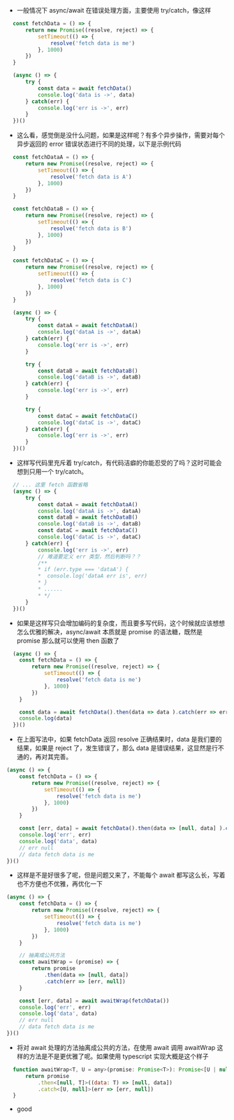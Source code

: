 * 一般情况下 async/await 在错误处理方面，主要使用 try/catch，像这样
```javascript
  const fetchData = () => {
      return new Promise((resolve, reject) => {
          setTimeout(() => {
              resolve('fetch data is me')
          }, 1000)
      })
  }

  (async () => {
      try {
          const data = await fetchData()
          console.log('data is ->', data)
      } catch(err) {
          console.log('err is ->', err)
      }
  })()
```
* 这么看，感觉倒是没什么问题，如果是这样呢？有多个异步操作，需要对每个异步返回的 error 错误状态进行不同的处理，以下是示例代码
```javascript
  const fetchDataA = () => {
      return new Promise((resolve, reject) => {
          setTimeout(() => {
              resolve('fetch data is A')
          }, 1000)
      })
  }

  const fetchDataB = () => {
      return new Promise((resolve, reject) => {
          setTimeout(() => {
              resolve('fetch data is B')
          }, 1000)
      })
  }

  const fetchDataC = () => {
      return new Promise((resolve, reject) => {
          setTimeout(() => {
              resolve('fetch data is C')
          }, 1000)
      })
  }

  (async () => {
      try {
          const dataA = await fetchDataA()
          console.log('dataA is ->', dataA)
      } catch(err) {
          console.log('err is ->', err)
      }

      try {
          const dataB = await fetchDataB()
          console.log('dataB is ->', dataB)
      } catch(err) {
          console.log('err is ->', err)
      }

      try {
          const dataC = await fetchDataC()
          console.log('dataC is ->', dataC)
      } catch(err) {
          console.log('err is ->', err)
      }
  })()
```
* 这样写代码里充斥着 try/catch，有代码洁癖的你能忍受的了吗？这时可能会想到只用一个 try/catch。
```javascript
  // ... 这里 fetch 函数省略
  (async () => {
      try {
          const dataA = await fetchDataA()
          console.log('dataA is ->', dataA)
          const dataB = await fetchDataB()
          console.log('dataB is ->', dataB)
          const dataC = await fetchDataC()
          console.log('dataC is ->', dataC)
      } catch(err) {
          console.log('err is ->', err)
          // 难道要定义 err 类型，然后判断吗？？
          /**
          * if (err.type === 'dataA') {
          *  console.log('dataA err is', err)
          * }
          * ......
          * */
      }
  })()
```
* 如果是这样写只会增加编码的复杂度，而且要多写代码，这个时候就应该想想怎么优雅的解决，async/await 本质就是 promise 的语法糖，既然是 promise 那么就可以使用 then 函数了
```javascript
  (async () => {
    const fetchData = () => {
        return new Promise((resolve, reject) => {
            setTimeout(() => {
                resolve('fetch data is me')
            }, 1000)
        })
    }

    const data = await fetchData().then(data => data ).catch(err => err)
    console.log(data)
  })()
```
* 在上面写法中，如果 fetchData 返回 resolve 正确结果时，data 是我们要的结果，如果是 reject 了，发生错误了，那么 data 是错误结果，这显然是行不通的，再对其完善。
```javascript
(async () => {
    const fetchData = () => {
        return new Promise((resolve, reject) => {
            setTimeout(() => {
                resolve('fetch data is me')
            }, 1000)
        })
    }

    const [err, data] = await fetchData().then(data => [null, data] ).catch(err => [err, null])
    console.log('err', err)
    console.log('data', data)
    // err null
    // data fetch data is me
})()
```
* 这样是不是好很多了呢，但是问题又来了，不能每个 await 都写这么长，写着也不方便也不优雅，再优化一下
```javascript
(async () => {
    const fetchData = () => {
        return new Promise((resolve, reject) => {
            setTimeout(() => {
                resolve('fetch data is me')
            }, 1000)
        })
    }

    // 抽离成公共方法
    const awaitWrap = (promise) => {
        return promise
            .then(data => [null, data])
            .catch(err => [err, null])
    }

    const [err, data] = await awaitWrap(fetchData())
    console.log('err', err)
    console.log('data', data)
    // err null
    // data fetch data is me
})()
```
* 将对 await 处理的方法抽离成公共的方法，在使用 await 调用 awaitWrap 这样的方法是不是更优雅了呢。如果使用 typescript 实现大概是这个样子
```javascript
  function awaitWrap<T, U = any>(promise: Promise<T>): Promise<[U | null, T | null]> {
      return promise
          .then<[null, T]>((data: T) => [null, data])
          .catch<[U, null]>(err => [err, null])
  }
```
* good
```javascript
```

